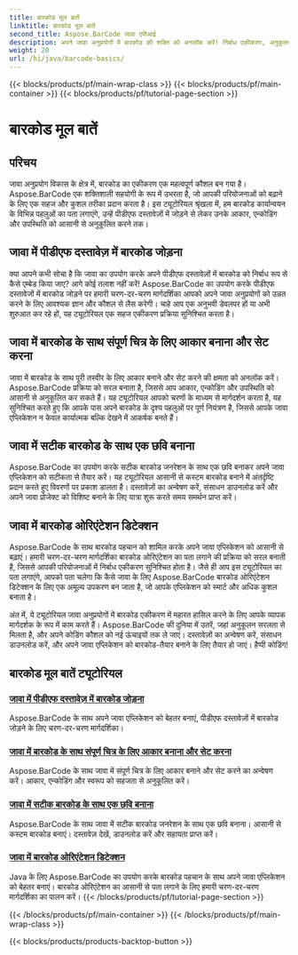 ```yaml
---
title: बारकोड मूल बातें
linktitle: बारकोड मूल बातें
second_title: Aspose.BarCode जावा एपीआई
description: अपने जावा अनुप्रयोगों में बारकोड की शक्ति को अनलॉक करें! निर्बाध एकीकरण, अनुकूलन और पहचान के लिए Aspose.BarCode ट्यूटोरियल में गोता लगाएँ।
weight: 20
url: /hi/java/barcode-basics/
---
```


{{< blocks/products/pf/main-wrap-class >}}
{{< blocks/products/pf/main-container >}}
{{< blocks/products/pf/tutorial-page-section >}}

# बारकोड मूल बातें


## परिचय

जावा अनुप्रयोग विकास के क्षेत्र में, बारकोड का एकीकरण एक महत्वपूर्ण कौशल बन गया है। Aspose.BarCode एक शक्तिशाली सहयोगी के रूप में उभरता है, जो आपकी परियोजनाओं को बढ़ाने के लिए एक सहज और कुशल तरीका प्रदान करता है। इस ट्यूटोरियल श्रृंखला में, हम बारकोड कार्यान्वयन के विभिन्न पहलुओं का पता लगाएंगे, उन्हें पीडीएफ दस्तावेज़ों में जोड़ने से लेकर उनके आकार, एन्कोडिंग और उपस्थिति को आसानी से अनुकूलित करने तक।

## जावा में पीडीएफ दस्तावेज़ में बारकोड जोड़ना

क्या आपने कभी सोचा है कि जावा का उपयोग करके अपने पीडीएफ दस्तावेज़ों में बारकोड को निर्बाध रूप से कैसे एम्बेड किया जाए? आगे कोई तलाश नहीं करें! Aspose.BarCode का उपयोग करके पीडीएफ दस्तावेजों में बारकोड जोड़ने पर हमारी चरण-दर-चरण मार्गदर्शिका आपको अपने जावा अनुप्रयोगों को उन्नत करने के लिए आवश्यक ज्ञान और कौशल से लैस करेगी। चाहे आप एक अनुभवी डेवलपर हों या अभी शुरुआत कर रहे हों, यह ट्यूटोरियल एक सहज एकीकरण प्रक्रिया सुनिश्चित करता है।

## जावा में बारकोड के साथ संपूर्ण चित्र के लिए आकार बनाना और सेट करना

जावा में बारकोड के साथ पूरी तस्वीर के लिए आकार बनाने और सेट करने की क्षमता को अनलॉक करें। Aspose.BarCode प्रक्रिया को सरल बनाता है, जिससे आप आकार, एन्कोडिंग और उपस्थिति को आसानी से अनुकूलित कर सकते हैं। यह ट्यूटोरियल आपको चरणों के माध्यम से मार्गदर्शन करता है, यह सुनिश्चित करते हुए कि आपके पास अपने बारकोड के दृश्य पहलुओं पर पूर्ण नियंत्रण है, जिससे आपके जावा एप्लिकेशन न केवल कार्यात्मक बल्कि देखने में आकर्षक बनते हैं।

## जावा में सटीक बारकोड के साथ एक छवि बनाना

Aspose.BarCode का उपयोग करके सटीक बारकोड जनरेशन के साथ एक छवि बनाकर अपने जावा एप्लिकेशन को सटीकता से तैयार करें। यह ट्यूटोरियल आसानी से कस्टम बारकोड बनाने में अंतर्दृष्टि प्रदान करते हुए विवरणों पर प्रकाश डालता है। दस्तावेज़ों का अन्वेषण करें, संसाधन डाउनलोड करें और अपने जावा प्रोजेक्ट को विशिष्ट बनाने के लिए यात्रा शुरू करते समय समर्थन प्राप्त करें।

## जावा में बारकोड ओरिएंटेशन डिटेक्शन

Aspose.BarCode के साथ बारकोड पहचान को शामिल करके अपने जावा एप्लिकेशन को आसानी से बढ़ाएं। हमारी चरण-दर-चरण मार्गदर्शिका बारकोड ओरिएंटेशन का पता लगाने की प्रक्रिया को सरल बनाती है, जिससे आपकी परियोजनाओं में निर्बाध एकीकरण सुनिश्चित होता है। जैसे ही आप इस ट्यूटोरियल का पता लगाएंगे, आपको पता चलेगा कि कैसे जावा के लिए Aspose.BarCode बारकोड ओरिएंटेशन डिटेक्शन के लिए एक अमूल्य उपकरण बन जाता है, जो आपके एप्लिकेशन को स्मार्ट और अधिक कुशल बनाता है।

अंत में, ये ट्यूटोरियल जावा अनुप्रयोगों में बारकोड एकीकरण में महारत हासिल करने के लिए आपके व्यापक मार्गदर्शक के रूप में काम करते हैं। Aspose.BarCode की दुनिया में उतरें, जहां अनुकूलन सरलता से मिलता है, और अपने कोडिंग कौशल को नई ऊंचाइयों तक ले जाएं। दस्तावेज़ों का अन्वेषण करें, संसाधन डाउनलोड करें, और अपने जावा एप्लिकेशन को बारकोड-तैयार बनाने के लिए तैयार हो जाएं। हैप्पी कोडिंग!
## बारकोड मूल बातें ट्यूटोरियल
### [जावा में पीडीएफ दस्तावेज़ में बारकोड जोड़ना](./adding-barcode-to-pdf-document/)
Aspose.BarCode के साथ अपने जावा एप्लिकेशन को बेहतर बनाएं, पीडीएफ दस्तावेज़ों में बारकोड जोड़ने के लिए चरण-दर-चरण मार्गदर्शिका।
### [जावा में बारकोड के साथ संपूर्ण चित्र के लिए आकार बनाना और सेट करना](./creating-setting-size-whole-picture-barcode/)
Aspose.BarCode के साथ जावा में संपूर्ण चित्र के लिए आकार बनाने और सेट करने का अन्वेषण करें। आकार, एन्कोडिंग और स्वरूप को सहजता से अनुकूलित करें।
### [जावा में सटीक बारकोड के साथ एक छवि बनाना](./creating-image-exact-barcode/)
Aspose.BarCode के साथ जावा में सटीक बारकोड जनरेशन के साथ एक छवि बनाना। आसानी से कस्टम बारकोड बनाएं। दस्तावेज़ देखें, डाउनलोड करें और सहायता प्राप्त करें।
### [जावा में बारकोड ओरिएंटेशन डिटेक्शन](./detecting-barcode-orientation/)
Java के लिए Aspose.BarCode का उपयोग करके बारकोड पहचान के साथ अपने जावा एप्लिकेशन को बेहतर बनाएं। बारकोड ओरिएंटेशन का आसानी से पता लगाने के लिए हमारी चरण-दर-चरण मार्गदर्शिका का पालन करें।
{{< /blocks/products/pf/tutorial-page-section >}}

{{< /blocks/products/pf/main-container >}}
{{< /blocks/products/pf/main-wrap-class >}}

{{< blocks/products/products-backtop-button >}}
